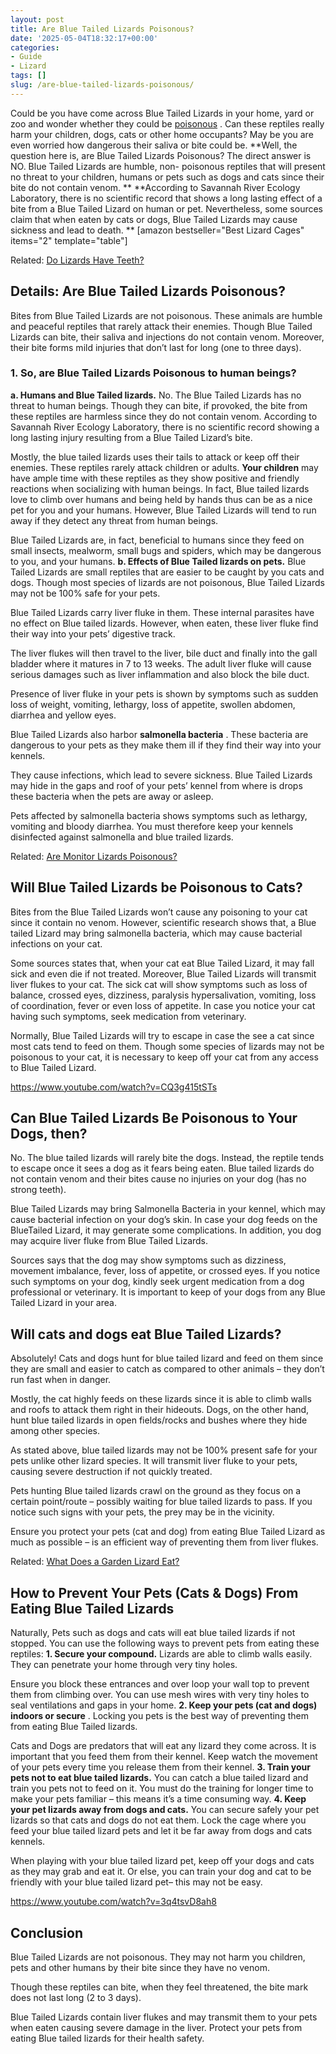 ```yaml
---
layout: post
title: Are Blue Tailed Lizards Poisonous?
date: '2025-05-04T18:32:17+00:00'
categories:
- Guide
- Lizard
tags: []
slug: /are-blue-tailed-lizards-poisonous/
---
```


Could be you have come across Blue Tailed Lizards in your home, yard or zoo and wonder whether they could be
[poisonous](https://pestpolicy.com/are-lizards-poisonous/)
. Can these reptiles really harm your children, dogs, cats or other home occupants? May be you are even worried how dangerous their saliva or bite could be.
**Well, the question here is, are Blue Tailed Lizards Poisonous? The direct answer is NO. Blue Tailed Lizards are humble, non- poisonous reptiles that will present no threat to your children, humans or pets such as dogs and cats since their bite do not contain venom. **
**According to Savannah River Ecology Laboratory, there is no scientific record that shows a long lasting effect of a bite from a Blue Tailed Lizard on human or pet. Nevertheless, some sources claim that when eaten by cats or dogs, Blue Tailed Lizards may cause sickness and lead to death. **
[amazon bestseller="Best Lizard Cages" items="2" template="table"]

Related:
[Do Lizards Have Teeth?](https://pestpolicy.com/do-lizards-have-teeth/)
## Details: Are Blue Tailed Lizards Poisonous?
Bites from Blue Tailed Lizards are not poisonous. These animals are humble and peaceful reptiles that rarely attack their enemies. Though Blue Tailed Lizards can bite, their saliva and injections do not contain venom. Moreover, their bite forms mild injuries that don’t last for long (one to three days).
### 1. So, are Blue Tailed Lizards Poisonous to human beings?
**a. Humans and Blue Tailed lizards.**
No. The Blue Tailed Lizards has no threat to human beings. Though they can bite, if provoked, the bite from these reptiles are harmless since they do not contain venom. According to Savannah River Ecology Laboratory, there is no scientific record showing a long lasting injury resulting from a Blue Tailed Lizard’s bite.

Mostly, the blue tailed lizards uses their tails to attack or keep off their enemies. These reptiles rarely attack children or adults.
**Your children**
may have ample time with these reptiles as they show positive and friendly reactions when socializing with human beings. In fact, Blue tailed lizards love to climb over humans and being held by hands thus can be as a nice pet for you and your humans. However, Blue Tailed Lizards will tend to run away if they detect any threat from human beings.

Blue Tailed Lizards are, in fact, beneficial to humans since they feed on small insects, mealworm, small bugs and spiders, which may be dangerous to you, and your humans.
**b. Effects of Blue Tailed lizards on pets.**
Blue Tailed Lizards are small reptiles that are easier to be caught by you cats and dogs. Though most species of lizards are not poisonous, Blue Tailed Lizards may not be 100% safe for your pets.

Blue Tailed Lizards carry liver fluke in them. These internal parasites have no effect on Blue tailed lizards. However, when eaten, these liver fluke find their way into your pets’ digestive track.

The liver flukes will then travel to the liver, bile duct and finally into the gall bladder where it matures in 7 to 13 weeks. The adult liver fluke will cause serious damages such as liver inflammation and also block the bile duct.

Presence of liver fluke in your pets is shown by symptoms such as sudden loss of weight, vomiting, lethargy, loss of appetite, swollen abdomen, diarrhea and yellow eyes.

Blue Tailed Lizards also harbor
**salmonella bacteria**
. These bacteria are dangerous to your pets as they make them ill if they find their way into your kennels.

They cause infections, which lead to severe sickness. Blue Tailed Lizards may hide in the gaps and roof of your pets’ kennel from where is drops these bacteria when the pets are away or asleep.

Pets affected by salmonella bacteria shows symptoms such as lethargy, vomiting and bloody diarrhea. You must therefore keep your kennels disinfected against salmonella and blue trailed lizards.

Related:
[Are Monitor Lizards Poisonous?](https://pestpolicy.com/are-monitor-lizards-poisonous/)
## Will Blue Tailed Lizards be Poisonous to Cats?
Bites from the Blue Tailed Lizards won’t cause any poisoning to your cat since it contain no venom. However, scientific research shows that, a Blue tailed Lizard may bring salmonella bacteria, which may cause bacterial infections on your cat.

Some sources states that, when your cat eat Blue Tailed Lizard, it may fall sick and even die if not treated. Moreover, Blue Tailed Lizards will transmit liver flukes to your cat. The sick cat will show symptoms such as loss of balance, crossed eyes, dizziness, paralysis hypersalivation, vomiting, loss of coordination, fever or even loss of appetite. In case you notice your cat having such symptoms, seek medication from veterinary.

Normally, Blue Tailed Lizards will try to escape in case the see a cat since most cats tend to feed on them. Though some species of lizards may not be poisonous to your cat, it is necessary to keep off your cat from any access to Blue Tailed Lizard.

https://www.youtube.com/watch?v=CQ3g415tSTs
## Can Blue Tailed Lizards Be Poisonous to Your Dogs, then?
No. The blue tailed lizards will rarely bite the dogs. Instead, the reptile tends to escape once it sees a dog as it fears being eaten. Blue tailed lizards do not contain venom and their bites cause no injuries on your dog (has no strong teeth).

Blue Tailed Lizards may bring Salmonella Bacteria in your kennel, which may cause bacterial infection on your dog’s skin. In case your dog feeds on the BlueTailed Lizard, it may generate some complications. In addition, you dog may acquire liver fluke from Blue Tailed Lizards.

Sources says that the dog may show symptoms such as dizziness, movement imbalance, fever, loss of appetite, or crossed eyes. If you notice such symptoms on your dog, kindly seek urgent medication from a dog professional or veterinary. It is important to keep of your dogs from any Blue Tailed Lizard in your area.
## Will cats and dogs eat Blue Tailed Lizards?
Absolutely! Cats and dogs hunt for blue tailed lizard and feed on them since they are small and easier to catch as compared to other animals – they don’t run fast when in danger.

Mostly, the cat highly feeds on these lizards since it is able to climb walls and roofs to attack them right in their hideouts. Dogs, on the other hand, hunt blue tailed lizards in open fields/rocks and bushes where they hide among other species.

As stated above, blue tailed lizards may not be 100% present safe for your pets unlike other lizard species. It will transmit liver fluke to your pets, causing severe destruction if not quickly treated.

Pets hunting Blue tailed lizards crawl on the ground as they focus on a certain point/route – possibly waiting for blue tailed lizards to pass. If you notice such signs with your pets, the prey may be in the vicinity.

Ensure you protect your pets (cat and dog) from eating Blue Tailed Lizard as much as possible – is an efficient way of preventing them from liver flukes.

Related:
[What Does a Garden Lizard Eat?](https://pestpolicy.com/what-does-a-garden-lizard-eat/)
## How to Prevent Your Pets (Cats & Dogs) From Eating Blue Tailed Lizards
Naturally, Pets such as dogs and cats will eat blue tailed lizards if not stopped. You can use the following ways to prevent pets from eating these reptiles:
**1. Secure your compound.**
Lizards are able to climb walls easily. They can penetrate your home through very tiny holes.

Ensure you block these entrances and over loop your wall top to prevent them from climbing over. You can use mesh wires with very tiny holes to seal ventilations and gaps in your home.
**2. Keep your pets (cat and dogs) indoors or secure**
. Locking you pets is the best way of preventing them from eating Blue Tailed lizards.

Cats and Dogs are predators that will eat any lizard they come across. It is important that you feed them from their kennel. Keep watch the movement of your pets every time you release them from their kennel.
**3. Train your pets not to eat blue tailed lizards.**
You can catch a blue tailed lizard and train you pets not to feed on it. You must do the training for longer time to make your pets familiar – this means it’s a time consuming way.
**4. Keep your pet lizards away from dogs and cats.**
You can secure safely your pet lizards so that cats and dogs do not eat them. Lock the cage where you feed your blue tailed lizard pets and let it be far away from dogs and cats kennels.

When playing with your blue tailed lizard pet, keep off your dogs and cats as they may grab and eat it. Or else, you can train your dog and cat to be friendly with your blue tailed lizard pet– this may not be easy.

https://www.youtube.com/watch?v=3q4tsvD8ah8
## Conclusion
Blue Tailed Lizards are not poisonous. They may not harm you children, pets and other humans by their bite since they have no venom.

Though these reptiles can bite, when they feel threatened, the bite mark does not last long (2 to 3 days).

Blue Tailed Lizards contain liver flukes and may transmit them to your pets when eaten causing severe damage in the liver. Protect your pets from eating Blue tailed lizards for their health safety.
